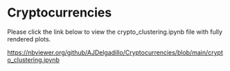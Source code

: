 # Cryptocurrencies
Please click the link below to view the crypto_clustering.ipynb file with fully rendered plots.

https://nbviewer.org/github/AJDelgadillo/Cryptocurrencies/blob/main/crypto_clustering.ipynb
